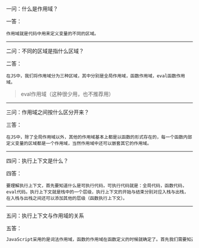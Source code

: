 一问：什么是作用域？

一答：

```
作用域就是代码中用来定义变量的不同的区域。
```

<hr>

二问：不同的区域是指什么区域？

二答：

```
在JS中，我们将作用域分为三种区域，其中分别是全局作用域，函数作用域，eval函数作用域。
```

> eval作用域（这种很少用，也不推荐用）

<hr>

三问：作用域之间按什么区分开来？

三答：

```
在JS中，除了全局作用域以外，其他的作用域基本上都是以函数的形式存在的，每一个函数内部定义变量的区域都是一个作用域，当然作用域中还可以嵌套其它的作用域。
```

<hr>

四问：执行上下文是什么？

四答：

```
要理解执行上下文，首先要知道什么是可执行代码，可执行代码就是：全局代码，函数代码，eval代码。执行上下文就是栈中的一个层级，执行上下文的开始与结束分别对应入栈与出栈，在入栈与出栈之间还可以添加其他的层级（函数执行上下文）。
```

<hr>

五问：执行上下文与作用域的关系

五答：

```tex
JavaScript采用的是词法作用域，函数的作用域在函数定义的时候就确定了。首先我们需要知道执行上下文与作用域的生效时期，执行上下文，就是代码执行阶段才确定的区域，而作用域则是在代码编译阶段确定的。编译阶段由编译器完成，将代码翻译成可执行的代码（这个阶段就为不同作用域下的变量确定关系，也就是确定作用域规则），执行阶段由JS引擎完成，主要是执行可执行代码。
```





















































